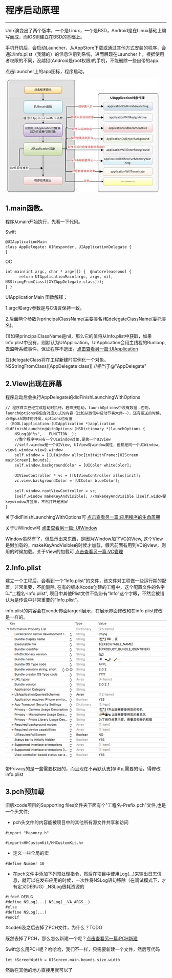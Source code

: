 # 程序启动原理

---

Unix演变出了两个版本，一个是Linux，一个是BSD，Android是在Linux基础上编写而成，而IOS则建立在BSD的基础上。

手机开机后，会启动Launcher，从AppStore下载或通过其他方式安装的程序，会通过info.plist（我猜的）的信息注册到系统，进而展现在Launcher上，根据使用者权限的不同，没越狱\(Android是root权限\)的手机，不能删除一些自带的app.

点击Launcher上的app图标，程序启动。

![](/assets/1430021-c2e42dfc1be91ed9.jpg)

## 1.main函数。

程序从main开始执行，先看一下代码。

Swift

```
@UIApplicationMain
class AppDelegate: UIResponder, UIApplicationDelegate {
}
```

OC

```
int main(int argc, char * argv[]) {  @autoreleasepool {  
      return UIApplicationMain(argc, argv, nil, NSStringFromClass([XYZAppDelegate class]));    
} }
```

UIApplicationMain 函数解释：

1.argc和argv参数是与C语言保持一致。

2.后面两个参数为principalClassName\(主要类名\)和delegateClassName\(委托类名\)。

\(1\)如果principalClassName是nil，那么它的值将从Info.plist中获取，如果Info.plist中没有，则默认为UIApplication。UIApplication会用主线程的Runloop, 去监听系统事件，保证程序不退出。[点击查看另一篇:UIApplication](/chapter1/1/2uiapplication.md)

\(2\)delegateClass将在工程新建时实例化一个对象。NSStringFromClass\(\[AppDelegate class\]\) //相当于@"AppDelegate"

## 2.View出现在屏幕

程序启动后会执行AppDelegate的didFinishLaunchingWithOptions

```
// 程序首次已经完成启动时执行，若直接启动，launchOptions中没有数据；否则，launchOptions将包含对应方式的内容（比如从微信中启动节奏大师--），还有推送的时候，点击push跳转的时候，options也有值
- (BOOL)application:(UIApplication *)application didFinishLaunchingWithOptions:(NSDictionary *)launchOptions {
    NSLog(@"%s", __FUNCTION__);
    //整个程序中只有一个UIWindow对象,是第一个UIView
    //self.window是一个UIView, UIView有window属性，但都是同一个UIWindow,  view1.window view2.window
    self.window = [[UIWindow alloc]initWithFrame:[UIScreen mainScreen].bounds];
    self.window.backgroundColor = [UIColor whiteColor];

    UIViewController * vc = [[UIViewController alloc]init];
    vc.view.backgroundColor = [UIColor blueColor]; 

    self.window.rootViewController = vc;
    [self.window makeKeyAndVisible]; //makeKeyAndVisible 让self.widow是keywindow并显示，不然打开是黑屏
}
```

关于didFinishLaunchingWithOptions可 [点击查看另一篇:应用程序的生命周期](/chapter1/5ying-yong-cheng-xu-sheng-ming-zhou-qi.md)

关于UIWindow可 [点击查看另一篇: UIWindow](/chapter1/3uiwindow.md)

Window虽然有了，但显示出来东西，是因为Window加了VC的View, 这个View是懒加载的，makeKeyAndVisible的时候才加载，假若前面有用到VC的view，则用的时候加载。关于View的加载可 [点击查看另一篇:VC管理](/chapter1/1/6kong-zhi-qi-sheng-ming-zhou-qi.md)

## 2.Info.plist

建立一个工程后，会看到一个“Info.plist”的文件，该文件对工程做一些运行期的配置，非常重要，不能删除, 在有的版本Xcode创建的工程中，这个配置文件的名字叫“工程名-Info.plist”, 项目中其他Plist文件不能带有“Info”这个字眼，不然会被错认为是传说中非常重要的“Info.plist”。

info.plist的内容会在xcode界面targert展示，在展示界面修改和在info.plist修改是一样的。![](/assets/QQ20171231-154120@2x.png)带Privacy的是一些需要权限的，而且现在不再默认支持http,需要的话，得修改info.plist

## 3.pch预加载

旧版xcode项目的Supporting files文件夹下面有个"工程名-Prefix.pch"文件,也是一个头文件;

* pch头文件的内容能被项目中的其他所有源文件共享和访问

`#import "Masonry.h"`

`#import<HHCustomKit/HHCustomKit.h>`

* 定义一些全局的宏

`#define Number 10`

* 在pch文件中添加下列预处理指令，然后在项目中使用Log\(…\)来输出日志信息，就可以在发布应用的时候，一次性将NSLog语句移除（在调试模式下，才有定义DEBUG）,NSLog很耗资源的

```
#ifdef DEBUG
#define NSLog(...) NSLog(__VA_ARGS__)
#else
#define NSLog(...) 
#endif
```

Xcode6及之后去掉了PCH文件，为什么？TODO

既然去掉了PCH，那么怎么新建一个呢？[点击查看另一篇:PCH新建](/chapter1/pchxin-jian.md)

Swift怎么用PCH呢？哈哈哈，我们不一样，只需要新建一个文件，然后写代码

`let kScreenWidth = UIScreen.main.bounds.size.width`

然后在其他的地方直接用就可以了

